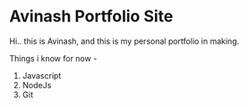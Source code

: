 # Avinash Portfolio Site

Hi.. this is Avinash, and this is my personal portfolio in making.

Things i know for now -

1. Javascript
1. NodeJs
1. Git
